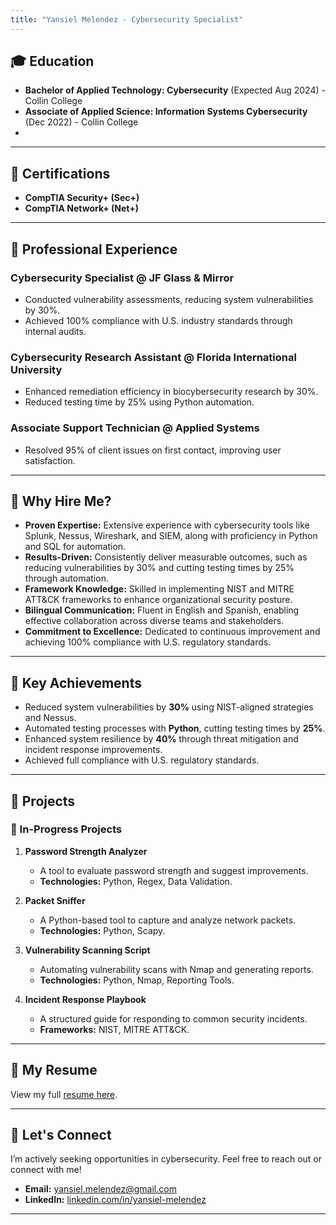 ```yaml
---
title: "Yansiel Melendez - Cybersecurity Specialist"
---
```


## 🎓 Education
- **Bachelor of Applied Technology: Cybersecurity** (Expected Aug 2024) - Collin College
- **Associate of Applied Science: Information Systems Cybersecurity** (Dec 2022) - Collin College
- 
---

## 📜 Certifications
- **CompTIA Security+ (Sec+)**
- **CompTIA Network+ (Net+)**

---

## 💼 Professional Experience
### Cybersecurity Specialist @ JF Glass & Mirror
- Conducted vulnerability assessments, reducing system vulnerabilities by 30%.
- Achieved 100% compliance with U.S. industry standards through internal audits.

### Cybersecurity Research Assistant @ Florida International University
- Enhanced remediation efficiency in biocybersecurity research by 30%.
- Reduced testing time by 25% using Python automation.

### Associate Support Technician @ Applied Systems
- Resolved 95% of client issues on first contact, improving user satisfaction.

---

## 🤔 Why Hire Me?
- **Proven Expertise:** Extensive experience with cybersecurity tools like Splunk, Nessus, Wireshark, and SIEM, along with proficiency in Python and SQL for automation.
- **Results-Driven:** Consistently deliver measurable outcomes, such as reducing vulnerabilities by 30% and cutting testing times by 25% through automation.
- **Framework Knowledge:** Skilled in implementing NIST and MITRE ATT&CK frameworks to enhance organizational security posture.
- **Bilingual Communication:** Fluent in English and Spanish, enabling effective collaboration across diverse teams and stakeholders.
- **Commitment to Excellence:** Dedicated to continuous improvement and achieving 100% compliance with U.S. regulatory standards.

---

## 🌟 Key Achievements
- Reduced system vulnerabilities by **30%** using NIST-aligned strategies and Nessus.
- Automated testing processes with **Python**, cutting testing times by **25%**.
- Enhanced system resilience by **40%** through threat mitigation and incident response improvements.
- Achieved full compliance with U.S. regulatory standards.

---

## 🚀 Projects
### 📌 In-Progress Projects
1. **Password Strength Analyzer**  
   - A tool to evaluate password strength and suggest improvements.  
   - **Technologies:** Python, Regex, Data Validation.

2. **Packet Sniffer**  
   - A Python-based tool to capture and analyze network packets.  
   - **Technologies:** Python, Scapy.

3. **Vulnerability Scanning Script**  
   - Automating vulnerability scans with Nmap and generating reports.  
   - **Technologies:** Python, Nmap, Reporting Tools.

4. **Incident Response Playbook**  
   - A structured guide for responding to common security incidents.  
   - **Frameworks:** NIST, MITRE ATT&CK.

---

## 📄 My Resume
View my full [resume here](Resume/Yansiel_Melendez_Resume.pdf).

---

## 🤝 Let's Connect
I’m actively seeking opportunities in cybersecurity. Feel free to reach out or connect with me!
- **Email:** [yansiel.melendez@gmail.com](mailto:yansiel.melendez@gmail.com)
- **LinkedIn:** [linkedin.com/in/yansiel-melendez](https://www.linkedin.com/in/yansiel-melendez)

---
